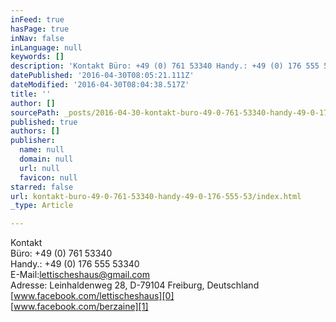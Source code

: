```yaml
---
inFeed: true
hasPage: true
inNav: false
inLanguage: null
keywords: []
description: 'Kontakt Büro: +49 (0) 761 53340 Handy.: +49 (0) 176 555 53340 E-Mail:lettischeshaus@gmail.com Adresse: Leinhaldenweg 28, D-79104 Freiburg, Deutschland www.facebook.com/lettischeshaus www.facebook.com/berzaine'
datePublished: '2016-04-30T08:05:21.111Z'
dateModified: '2016-04-30T08:04:38.517Z'
title: ''
author: []
sourcePath: _posts/2016-04-30-kontakt-buro-49-0-761-53340-handy-49-0-176-555-53.md
published: true
authors: []
publisher:
  name: null
  domain: null
  url: null
  favicon: null
starred: false
url: kontakt-buro-49-0-761-53340-handy-49-0-176-555-53/index.html
_type: Article

---
```

Kontakt  
Büro: +49 (0) 761 53340  
Handy.: +49 (0) 176 555 53340  
E-Mail:lettischeshaus@gmail.com  
Adresse: Leinhaldenweg 28, D-79104 Freiburg, Deutschland [www.facebook.com/lettischeshaus][0]  
[www.facebook.com/berzaine][1]

[0]: www.facebook.com/lettischeshaus
[1]: www.facebook.com/berzaine